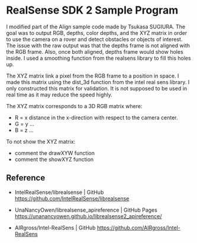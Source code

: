 RealSense SDK 2 Sample Program
==============================
I modified part of the Align sample code made by Tsukasa SUGIURA.
The goal was to output RGB, depths, color depths, and the XYZ 
matrix in order to use the camera on a rover and detect obstacles 
or objects of interest. The issue with the raw output was that 
the depths frame is not aligned with the RGB frame. Also, once 
both aligned, depths frame would show holes inside. I used a 
smoothing function from the realsens library to fill this holes up.

The XYZ matrix link a pixel from the RGB frame to a position in space.
I made this matrix using the dist_3d function from the intel real
sens library. I only constructed this matrix for validation. 
It is not supposed to be used in real time as it may reduce the 
speed highly.

The XYZ matrix corresponds to a 3D RGB matrix where:

- R = x distance in the x-direction with respect to the camera center.
- G = y ...
- B = z ...

To not show the XYZ matrix:
- comment the drawXYW function
- comment the showXYZ function


Reference
---------
* IntelRealSense/librealsense | GitHub  
  <https://github.com/IntelRealSense/librealsense>

* UnaNancyOwen/librealsense_apireference | GitHub Pages  
  <https://unanancyowen.github.io/librealsense2_apireference/>

* AIRgross/Intel-RealSens | GitHub 
  <https://github.com/AIRgross/Intel-RealSens>
